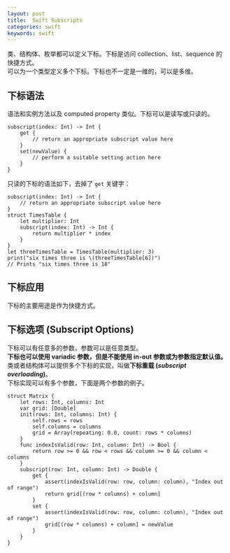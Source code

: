 ```yaml
---
layout: post
title:  Swift Subscripts
categories: swift
keywords: swift
---
```



类、结构体、枚举都可以定义下标。下标是访问 collection、list、sequence 的快捷方式。  
可以为一个类型定义多个下标。下标也不一定是一维的，可以是多维。  
## 下标语法
语法和实例方法以及 computed property 类似。下标可以是读写或只读的。

    subscript(index: Int) -> Int {
        get {
            // return an appropriate subscript value here
        }
        set(newValue) {
            // perform a suitable setting action here
        }
    }

只读的下标的语法如下，去掉了 `get` 关键字：  

    subscript(index: Int) -> Int {
        // return an appropriate subscript value here
    }
    struct TimesTable {
        let multiplier: Int
        subscript(index: Int) -> Int {
            return multiplier * index
        }
    }
    let threeTimesTable = TimesTable(multiplier: 3)
    print("six times three is \(threeTimesTable[6])")
    // Prints "six times three is 18"
    
## 下标应用  
下标的主要用途是作为快捷方式。

## 下标选项 (Subscript Options)  
下标可以有任意多的参数，参数可以是任意类型。  
**下标也可以使用 variadic 参数，但是不能使用 in-out 参数或为参数指定默认值。**  
类或者结构体可以提供多个下标的实现，叫做**下标重载 (*subscript overloading*)**。  
下标实现可以有多个参数，下面是两个参数的例子。  

    struct Matrix {
        let rows: Int, columns: Int
        var grid: [Double]
        init(rows: Int, columns: Int) {
            self.rows = rows
            self.columns = columns
            grid = Array(repeating: 0.0, count: rows * columns)
        }
        func indexIsValid(row: Int, column: Int) -> Bool {
            return row >= 0 && row < rows && column >= 0 && column < columns
        }
        subscript(row: Int, column: Int) -> Double {
            get {
                assert(indexIsValid(row: row, column: column), "Index out of range")
                return grid[(row * columns) + column]
            }
            set {
                assert(indexIsValid(row: row, column: column), "Index out of range")
                grid[(row * columns) + column] = newValue
            }
        }
    }